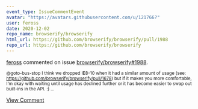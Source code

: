 ```yaml
---
event_type: IssueCommentEvent
avatar: "https://avatars.githubusercontent.com/u/121766?"
user: feross
date: 2020-12-02
repo_name: browserify/browserify
html_url: https://github.com/browserify/browserify/pull/1988
repo_url: https://github.com/browserify/browserify
---
```


<a href='https://github.com/feross' target='_blank'>feross</a> commented on issue <a href='https://github.com/browserify/browserify/pull/1988' target='_blank'>browserify/browserify#1988</a>.

<small>@goto-bus-stop I think we dropped IE8-10 when it had a similar amount of usage (see: https://github.com/browserify/browserify/pull/1678) but if it makes you more comfortable, I'm okay with waiting until usage has declined further or it has become easier to swap out built-ins in the API. :)...</small>

<a href='https://github.com/browserify/browserify/pull/1988' target='_blank'>View Comment</a>